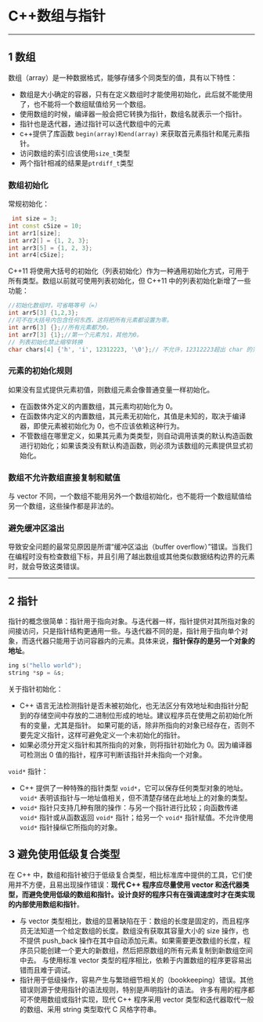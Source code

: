 # C++数组与指针

---
## 1 数组

数组（array）是一种数据格式，能够存储多个同类型的值，具有以下特性：

- 数组是大小确定的容器，只有在定义数组时才能使用初始化，此后就不能使用了，也不能将一个数组赋值给另一个数组。
- 使用数组的时候，编译器一般会把它转换为指针，数组名就表示一个指针。
- 指针也是迭代器，通过指针可以迭代数组中的元素
- c++提供了库函数 `begin(array)和end(array)` 来获取首元素指针和尾元素指针。
- 访问数组的索引应该使用`size_t`类型
- 两个指针相减的结果是`ptrdiff_t`类型

### 数组初始化

常规初始化：

```cpp
 int size = 3;
int const cSize = 10;
int arr1[size];
int arr2[] = {1, 2, 3};
int arr3[5] = {1, 2, 3};
int arr4[cSize];
```

C++11 将使用大括号的初始化（列表初始化）作为一种通用初始化方式，可用于所有类型。数组以前就可使用列表初始化，但 C++11 中的列表初始化新增了一些功能：

```cpp
//初始化数组时，可省略等号（=）
int arr5[3] {1,2,3};
//可不在大括号内包含任何东西，这将把所有元素都设置为零。
int arr6[3] {};//所有元素都为0。
int arr7[3] {1};//第一个元素为1，其他为0。
// 列表初始化禁止缩窄转换
char chars[4] {'h', 'i', 12312223, '\0'};// 不允许，12312223超出 char 的范围。
```

### 元素的初始化规则

如果没有显式提供元素初值，则数组元素会像普通变量一样初始化。

- 在函数体外定义的内置数组，其元素均初始化为 0。
- 在函数体内定义的内置数组，其元素无初始化，其值是未知的，取决于编译器，即使元素被初始化为 0，也不应该依赖这种行为。
- 不管数组在哪里定义，如果其元素为类类型，则自动调用该类的默认构造函数进行初始化；如果该类没有默认构造函数，则必须为该数组的元素提供显式初始化。

### 数组不允许数组直接复制和赋值

与 vector 不同，一个数组不能用另外一个数组初始化，也不能将一个数组赋值给另一个数组，这些操作都是非法的。

### 避免缓冲区溢出

导致安全问题的最常见原因是所谓“缓冲区溢出（buffer overflow）”错误。当我们在编程时没有检查数组下标，并且引用了越出数组或其他类似数据结构边界的元素时，就会导致这类错误。

---
## 2 指针

指针的概念很简单：指针用于指向对象。与迭代器一样，指针提供对其所指对象的间接访问，只是指针结构更通用一些。与迭代器不同的是，指针用于指向单个对象，而迭代器只能用于访问容器内的元素。具体来说，**指针保存的是另一个对象的地址**。

```cpp
ing s("hello world");
string *sp = &s;
```

关于指针初始化：

- C++ 语言无法检测指针是否未被初始化，也无法区分有效地址和由指针分配到的存储空间中存放的二进制位形成的地址。建议程序员在使用之前初始化所有的变量，尤其是指针。 如果可能的话，除非所指向的对象已经存在，否则不要先定义指针，这样可避免定义一个未初始化的指针。
- 如果必须分开定义指针和其所指向的对象，则将指针初始化为 0。因为编译器可检测出 0 值的指针，程序可判断该指针并未指向一个对象。

`void*` 指针：

- C++ 提供了一种特殊的指针类型 `void*`，它可以保存任何类型对象的地址。`void*` 表明该指针与一地址值相关，但不清楚存储在此地址上的对象的类型。
- `void*` 指针只支持几种有限的操作：与另一个指针进行比较；向函数传递 `void*` 指针或从函数返回 `void*` 指针；给另一个 `void*` 指针赋值。不允许使用 `void*` 指针操纵它所指向的对象。

## 3 避免使用低级复合类型

在 C++ 中，数组和指针被归于低级复合类型，相比标准库中提供的工具，它们使用并不方便，且易出现操作错误：**现代 C++ 程序应尽量使用 vector 和迭代器类型，而避免使用低级的数组和指针。设计良好的程序只有在强调速度时才在类实现的内部使用数组和指针**。

- 与 vector 类型相比，数组的显著缺陷在于：数组的长度是固定的，而且程序员无法知道一个给定数组的长度。数组没有获取其容量大小的 size 操作，也不提供 push_back 操作在其中自动添加元素。如果需要更改数组的长度，程序员只能创建一个更大的新数组，然后把原数组的所有元素复制到新数组空间中去。 与使用标准 vector 类型的程序相比，依赖于内置数组的程序更容易出错而且难于调试。
- 指针用于低级操作，容易产生与繁琐细节相关的（bookkeeping）错误。其他错误则源于使用指针的语法规则，特别是声明指针的语法。 许多有用的程序都可不使用数组或指针实现，现代 C++ 程序采用 vector 类型和迭代器取代一般的数组、采用 string 类型取代 C 风格字符串。

